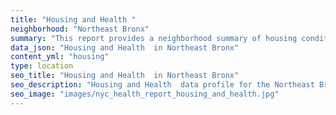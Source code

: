```yaml
---
title: "Housing and Health "
neighborhood: "Northeast Bronx"
summary: "This report provides a neighborhood summary of housing conditions and related health outcomes. It also describes population characteristics that can increase vulnerability to housing hazards."
data_json: "Housing and Health  in Northeast Bronx"
content_yml: "housing"
type: location
seo_title: "Housing and Health  in Northeast Bronx"
seo_description: "Housing and Health  data profile for the Northeast Bronx neighborhood of NYC."
seo_image: "images/nyc_health_report_housing_and_health.jpg"
---
```

